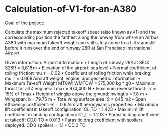 # Calculation-of-V1-for-an-A380

Goal of the project:

Calculate the maximum rejected takeoff speed (also known as V1) and the corresponding position
the farthest along the runway from where an Airbus A380 with maximum takeoff weight can still
safely come to a full standstill before it runs over the end of runway 28R at San Francisco
International Airport.

Given information:
Airport information:
• Length of runway 28R at SFO: S28R = 3,618 m
• Elevation of the airport: sea level
• Normal coefficient of rolling friction: mu_r = 0.02
• Coefficient of rolling friction while braking: mu_r = 0.068
Aircraft weight, engine, and geometric information:
• Maximum Takeoff Weight MTOW: WMTOW = 575,000 kg * g0
• Maximum thrust for all 4 engines: Tmax = 974,400 N
• Maximum reverse thrust: Tr = 15% of Tmax
• Height of wingtip above the ground: hwingtip = 7.8 m
• Wingspan: b = 79.75 m
• Total wing surface area: S = 845 m2
• Span efficiency coefficient: e1 = 0.9
Aircraft aerodynamic properties:
• Maximum lift coefficient in takeoff configuration: CL,TO = 1.423
• Maximum lift coefficient in landing configuration: CL,L = 1.203
• Parasitic drag coefficient at takeoff: CD,0 TO = 0.013
• Parasitic drag coefficient with spoilers deployed: CD,0 spoilers = 1.1 * CD,0 TO
